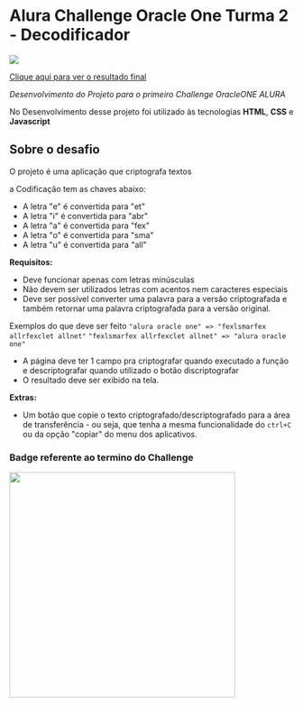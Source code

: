 

# Alura Challenge Oracle One Turma 2 - Decodificador

<div> <img src="https://c.tenor.com/2uyENRmiUt0AAAAC/coding.gif"/></div>

[Clique aqui para ver o resultado final](https://nplusmbr.github.io/text-decode-alura/)

_Desenvolvimento do Projeto para o primeiro Challenge OracleONE ALURA_

No Desenvolvimento desse projeto foi utilizado às tecnologias **HTML**, **CSS** e **Javascript**

## Sobre o desafio

O projeto é uma aplicação que criptografa textos

a Codificação tem as chaves abaixo:
- A letra "e" é convertida para "et"
- A letra "i" é convertida para "abr"
- A letra "a" é convertida para "fex"
- A letra "o" é convertida para "sma"
- A letra "u" é convertida para "all"

**Requisitos:**
- Deve funcionar apenas com letras minúsculas
- Não devem ser utilizados letras com acentos nem caracteres especiais
- Deve ser possível converter uma palavra para a versão criptografada e também retornar uma palavra criptografada para a versão original. 

Exemplos do que deve ser feito
`"alura oracle one" => "fexlsmarfex allrfexclet allnet"`
`"fexlsmarfex allrfexclet allnet" => "alura oracle one"`

- A página deve ter 1 campo pra criptografar quando executado a função e descriptografar quando utilizado o botão discriptografar 
- O resultado deve ser exibido na tela.

**Extras:**
- Um botão que copie o texto criptografado/descriptografado para a área de transferência - ou seja, que tenha a mesma funcionalidade do `ctrl+C` ou da opção "copiar" do menu dos aplicativos.

### Badge referente ao termino do Challenge


<div> <img src="https://user-images.githubusercontent.com/51368071/166089412-8c28ae16-fed7-4b30-b38f-5b8562f0eee8.png" width="400"/></div>





